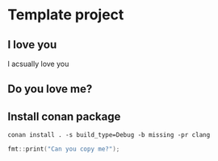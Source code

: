 # Template project
## I love you
I acsually love you

## Do you love me?

## Install conan package

`conan install . -s build_type=Debug -b missing -pr clang`

```cpp
fmt::print("Can you copy me?");
```
